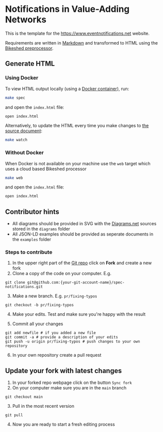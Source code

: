 # Notifications in Value-Adding Networks

This is the template for the https://www.eventnotifications.net website.

Requirements are written in [Markdown](https://daringfireball.net/projects/markdown/) and transformed to HTML using the [Bikeshed preprocessor](https://tabatkins.github.io/bikeshed/).

## Generate HTML

### Using Docker

To view HTML output locally (using a [Docker container](https://github.com/netwerk-digitaal-erfgoed/bikeshed-docker)),
run:

```bash
make spec
```

and open the `index.html` file:

```bash
open index.html
```

Alternatively, to update the HTML every time you make changes to [the source document](index.bs):

```bash
make watch
```

### Without Docker

When Docker is not available on your machine use the `web` target which uses a cloud based
Bikeshed processor

```bash
make web
```

and open the `index.html` file:

```bash
open index.html
```

## Contributor hints

- All diagrams should be provided in SVG with the [Diagrams.net](https://app.diagrams.net) sources stored in the `diagrams` folder
- All JSON-LD examples should be provided as seperate documents in the `examples` folder

### Steps to contribute

1. In the upper right part of the [Git repo](https://github.com/MellonScholarlyCommunication/spec-notifications) click on **Fork** and create a new fork
2. Clone a copy of the code on your computer. E.g.

```
git clone git@github.com:{your-git-account-name}/spec-notifications.git
```

3. Make a new branch. E.g. `pr/fixing-typos`

```
git checkout -b pr/fixing-typos
```

4. Make your edits. Test and make sure you're happy with the result

5. Commit all your changes

```
git add newfile # if you added a new file
git commit -a # provide a description of your edits
git push -u origin pr/fixing-typos # push changes to your own repository
``` 

6. In your own repository create a pull request

## Update your fork with latest changes

1. In your forked repo webpage click on the button `Sync fork`
2. On your computer make sure you are in the `main` branch

```
git checkout main
```

3. Pull in the most recent version

```
git pull
```

4. Now you are ready to start a fresh editing process
